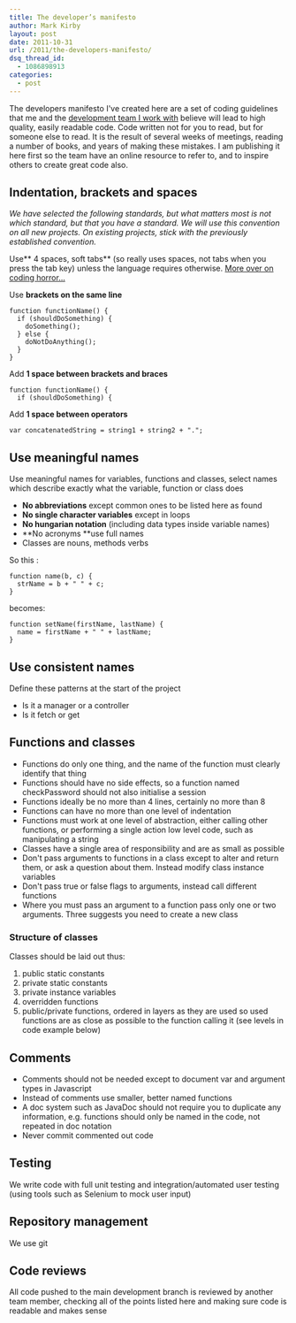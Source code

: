 ```yaml
---
title: The developer’s manifesto
author: Mark Kirby
layout: post
date: 2011-10-31
url: /2011/the-developers-manifesto/
dsq_thread_id:
  - 1086898913
categories:
  - post
---
```

The developers manifesto I've created here are a set of coding guidelines that me and the [development team I work with][1] believe will lead to high quality, easily readable code. Code written not for you to read, but for someone else to read. It is the result of several weeks of meetings, reading a number of books, and years of making these mistakes. I am publishing it here first so the team have an online resource to refer to, and to inspire others to create great code also.

## Indentation, brackets and spaces

*We have selected the following standards, but what matters most is not which standard, but that you have a standard. We will use this convention on all new projects. On existing projects, stick with the previously established convention.*

Use** 4 spaces, soft tabs** (so really uses spaces, not&nbsp;tabs when you press the tab key) unless the language requires otherwise.&nbsp;[More over on coding horror&#8230;][2]

Use **brackets on the same line**


    function functionName() {  
      if (shouldDoSomething) {  
        doSomething();  
      } else {  
        doNotDoAnything();  
      }  
    }  

Add **1 space between brackets and braces**

    function functionName() {  
      if (shouldDoSomething) {  

Add **1 space between operators**

    var concatenatedString = string1 + string2 + ".";  

## Use meaningful names

Use meaningful names for variables, functions and classes,&nbsp;select names which describe exactly what the variable, function or class does

  * **No abbreviations** except common ones to be listed here as found
  * **No single character variables** except in loops
  * **No hungarian notation** (including data types inside variable names)
  * **No acronyms **use full names
  * Classes are nouns, methods verbs

So this :

    function name(b, c) {  
      strName = b + " " + c;  
    }  

becomes:

    function setName(firstName, lastName) {  
      name = firstName + " " + lastName;  
    }  

## Use consistent names

Define these patterns at the start of the project

  * Is it a manager or a controller
  * Is it fetch or get

## Functions and classes

  * Functions do only one thing, and the name of the function must clearly identify that thing
  * Functions should have no side effects, so a function named checkPassword should not also initialise a session
  * Functions ideally be no more than 4 lines, certainly no more than 8
  * Functions can have no more than one level of indentation
  * Functions must work at one level of abstraction, either calling other functions, or performing a single action low level code, such as manipulating a string
  * Classes have a single area of responsibility and are as small as possible
  * Don't pass arguments to functions in a class except to alter and return them, or ask a question about them. Instead modify class instance variables
  * Don't pass true or false flags to arguments, instead call different functions
  * Where you must pass an argument to a function pass only one or two arguments. Three suggests you need to create a new class

### Structure of classes

Classes should be laid out thus:

  1. public static constants
  2. private static constants
  3. private instance variables
  4. overridden functions
  5. public/private functions, ordered in layers as they are used so used functions are as close as possible to the function calling it (see levels in code example below)

## Comments

  * Comments should not be needed except to document var and argument types in Javascript
  * Instead of comments use smaller, better named functions
  * A doc system such as JavaDoc should not require you to duplicate any information, e.g. functions should only be named in the code, not repeated in doc notation
  * Never commit commented out code

## Testing

We write code with full unit testing and integration/automated user testing (using tools such as Selenium to mock user input)

## Repository management

We use git

## Code reviews

All code pushed to the main development branch is reviewed by another team member, checking all of the points listed here and making sure code is readable and makes sense

 [1]: http://ribot.co.uk
 [2]: http://www.codinghorror.com/blog/2009/04/death-to-the-space-infidels.html